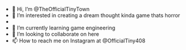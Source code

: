 - 👋 Hi, I’m @TheOfficialTinyTown
- 👀 I’m interested in creating a dream thought kinda game thats horror 
- 
- 🌱 I’m currently learning game engineering 
- 💞️ I’m looking to collaborate on here
- 📫 How to reach me on Instagram at @OfficialTiny408

<!---
TheOfficialTinyTown/TheOfficialTinyTown is a ✨ special ✨ repository because its `README.md` (this file) appears on your GitHub profile.
You can click the Preview link to take a look at your changes.
--->
